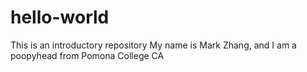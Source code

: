 # hello-world
This is an introductory repository
My name is Mark Zhang, and I am a poopyhead from Pomona College CA
